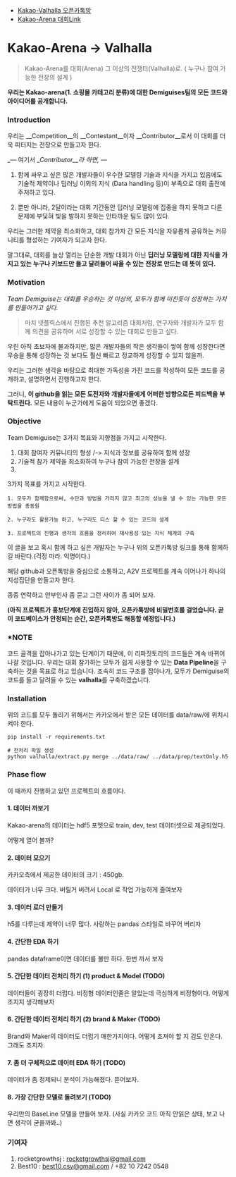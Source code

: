 * [Kakao-Valhalla 오픈카톡방](https://open.kakao.com/o/go6Idb4)
* [Kakao-Arena 대회Link](https://arena.kakao.com/c/1)

# Kakao-Arena -> Valhalla

> Kakao-Arena를 대회(Arena) 그 이상의 전쟁터(Valhalla)로. ( 누구나 참여 가능한 전장의 설계 )

__우리는 Kakao-arena(1. 쇼핑몰 카테고리 분류)에 대한 Demiguises팀의 모든 코드와 아이디어를 공개합니다.__



### Introduction

우리는 __Competition__의 __Contestant__이자 __Contributor__로서 이 대회를 더욱 피터지는 전장으로 만들고자 한다.

_— 여기서 __Contributor__라 하면, —_

1. 함께 싸우고 싶은 많은 개발자들이 우수한 모델링 기술과 지식을 가지고 있음에도 기술적 제약이나 딥러닝 이외의 지식 (Data handling 등)이 부족으로 대회 출전에 주저하고 있다.

2. 뿐만 아니라, 2달이라는 대회 기간동안 딥러닝 모델링에 집중을 하지 못하고 다른 문제에 부딫혀 빛을 발하지 못하는 안타까운 팀도 많이 있다.

우리는 그러한 제약을 최소화하고, 대회 참가자 간 모든 지식을 자유롭게 공유하는 커뮤니티를 형성하는 기여자가 되고자 한다.

말그대로, 대회를 늘상 열리는 단순한 개발 대회가 아닌 **딥러닝 모델링에 대한 지식을 가지고 있는 누구나 키보드만 들고 달려들어 싸울 수 있는 전장로 만드는 데 뜻이 있다.**



### Motivation

*Team Demiguise는 대회를 우승하는 것 이상의, 모두가 함께 미친듯이 성장하는 가치를 만들어가고 싶다.*

> 마치 넷플릭스에서 진행된 추천 알고리즘 대회처럼, 연구자와 개발자가 모두 함께 의견을 공유하며 서로 성장할 수 있는 대회로 만들고 싶다.

우린 아직 초보자에 불과하지만,  많은 개발자들의 작은 생각들이 쌓여 함께 성장한다면 우승을 통해 성장하는 것 보다도 훨신 빠르고 정교하게 성장할 수 있지 않을까.

우리는 그러한 생각을 바탕으로 최대한 가독성을 가진 코드를 작성하여 모든 코드를 공개하고, 설명하면서 진행하고자 한다.

그러니, **이 github을 읽는 모든 도전자와 개발자들에게 어떠한 방향으로든 피드백을 부탁드린다.** 모든 내용이 누군가에게 도움이 되었으면 좋겠다. 



### Objective

Team Demiguise는 3가지 목표와 지향점을 가지고 시작한다.

1. 대회 참여자 커뮤니티의 형성 /-> 지식과 정보를 공유하여 함께 성장
2. 기술적 참가 제약을 최소화하여 누구나 참여 가능한 전장을 설계
3. 

3가지 목표를 가지고 시작한다. 
```    
1. 모두가 함께함으로써, 수단과 방법을 가리지 않고 최고의 성능을 낼 수 있는 가능한 모든 방법을 총동원
    
2. 누구라도 활용가능 하고, 누구라도 디스 할 수 있는 코드의 설계
    
3. 프로젝트의 진행과 생각의 흐름을 정리하여 재사용성 있는 지식 체계의 구축
```

이 글을 보고 혹시 함께 하고 싶은 개발자는 누구나 위의 오픈카톡방 링크를 통해 함께하길 바란다.(걱정 마라. 익명이다.)

해당 github과 오픈톡방을 중심으로 소통하고, A2V 프로젝트를 계속 이어나가 하나의 지성집단을 만들고자 한다.

종종 연락하고 안부인사 좀 묻고 그런 사이가 좀 되어 보자. 

__(아직 프로젝트가 홍보단계에 진입하지 않아, 오픈카톡방에 비밀번호를 걸었습니다. 곧 이 코드베이스가 안정되는 순간, 
오픈카톡방도 해동할 예정입니다.)__



### *NOTE

코드 골격을 잡아나가고 있는 단계이기 때문에, 이 리파짓토리의 코드들은 계속 바뀌어 나갈 것입니다.
우리는 대회 참가하는 모두가 쉽게 사용할 수 있는 **Data Pipeline**을 구축하는 것을 목표로 하고 있습니다.
조속히 코드 구조를 잡아나가, 모두가 Demiguise의 코드를 들고 달려들 수 있는 **valhalla**를 구축하겠습니다.



### Installation

위의 코드를 모두 돌리기 위해서는 카카오에서 받은 모든 데이터를 data/raw/에 위치시켜야 한다.
```shell
pip install -r requirements.txt

# 전처리 파일 생성
python valhalla/extract.py merge ../data/raw/ ../data/prep/textOnly.h5
```



### Phase flow



이 때까지 진행하고 있던 프로젝트의 흐름이다.

#### 1. 데이터 까보기 

Kakao-arena의 데이터는 hdf5 포멧으로 train, dev, test 데이터셋으로 제공되었다.

어떻게 열어 볼까?

#### 2. 데이터 모으기

카카오측에서 제공한 데이터의 크기 : 450gb.

데이터가 너무 크다. 버릴거 버려서 Local 로 작업 가능하게 줄여보자

#### 3. 데이터 로더 만들기
h5를 다루는데 제약이 너무 많다. 사랑하는 pandas 스타일로 바꾸어 버리자 

#### 4. 간단한 EDA 하기
pandas dataframe이면 데이터를 볼만 하다. 한번 까서 보자

#### 5. 간단한 데이터 전처리 하기 (1) product & Model (TODO)
데이터들이 굉장히 더럽다. 비정형 데이터인줄은 알았는데 극심하게 비정형이다. 어떻게 조지지 생각해보자

#### 6. 간단한 데이터 전처리 하기 (2) brand & Maker (TODO)
Brand와 Maker의 데이터도 더럽기 매한가지이다. 어떻게 조져야 할 지 감도 안온다. 그래도 조지자. 

#### 7. 좀 더 구체적으로 데이터 EDA 하기 (TODO)
데이터가 좀 정제되니 분석이 가능해졌다. 뜯어보자. 

#### 8. 가장 간단한 모델로 돌려보기 (TODO)
우리만의 BaseLine 모델을 만들어 보자. (사실 카카오 코드 아직 안읽은 상태, 보고 나면 생각이 굳을까봐..)



### 기여자

1. rocketgrowthsj : rocketgrowthsj@gmail.com
2. Best10 : best10.csy@gmail.com / +82 10 7242 0548
